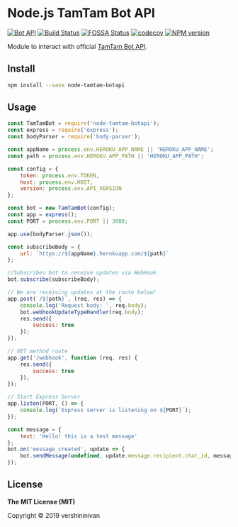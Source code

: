 # Node.js TamTam Bot API

[![Bot API](https://img.shields.io/badge/TamTam%20Bot%20API-0.1.6-blue.svg)](https://dev.tamtam.chat)
[![Build Status](https://travis-ci.com/vershininivan/node-tamtam-botapi.svg?branch=master)](https://travis-ci.org/vershininivan/node-tamtam-botapi)
[![FOSSA Status](https://app.fossa.com/api/projects/git%2Bgithub.com%2Fvershininivan%2Fnode-tamtam-botapi.svg?type=shield)]()
[![codecov](https://codecov.io/gh/vershininivan/node-tamtam-botapi/branch/master/graph/badge.svg)](https://codecov.io/gh/vershininivan/node-tamtam-botapi)
[![NPM version](https://img.shields.io/npm/v/node-tamtam-botapi.svg?color=blue)](https://www.npmjs.com/package/node-tamtam-botapi)

Module to interact with official [TamTam Bot API](https://dev.tamtam.chat).

## Install

```bash
npm install --save node-tamtam-botapi
```

## Usage

```js
const TamTamBot = require('node-tamtam-botapi');
const express = require('express');
const bodyParser = require('body-parser');

const appName = process.env.HEROKU_APP_NAME || 'HEROKU_APP_NAME';
const path = process.env.HEROKU_APP_PATH || 'HEROKU_APP_PATH';

const config = {
    token: process.env.TOKEN,
    host: process.env.HOST,
    version: process.env.API_VERSION
};

const bot = new TamTamBot(config);
const app = express();
const PORT = process.env.PORT || 3000;

app.use(bodyParser.json());

const subscribeBody = {
    url: `https://${appName}.herokuapp.com/${path}`
};

//Subscribes bot to receive updates via WebHook
bot.subscribe(subscribeBody);

// We are receiving updates at the route below!
app.post(`/${path}`, (req, res) => {
    console.log('Request body: ', req.body);
    bot.webhookUpdateTypeHandler(req.body);
    res.send({
        success: true
    });
});

// GET method route
app.get('/webhook', function (req, res) {
    res.send({
        success: true
    });
});

// Start Express Server
app.listen(PORT, () => {
    console.log(`Express server is listening on ${PORT}`);
});

const message = {
    text: 'Hello! this is a test message'
};
bot.on('message_created', update => {
    bot.sendMessage(undefined, update.message.recipient.chat_id, message);
});
```

## License

**The MIT License (MIT)**

Copyright © 2019 vershininivan
